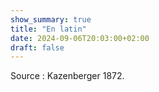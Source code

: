 ```yaml
---
show_summary: true
title: "En latin"
date: 2024-09-06T20:03:00+02:00
draft: false
---
```



Source : Kazenberger 1872.

